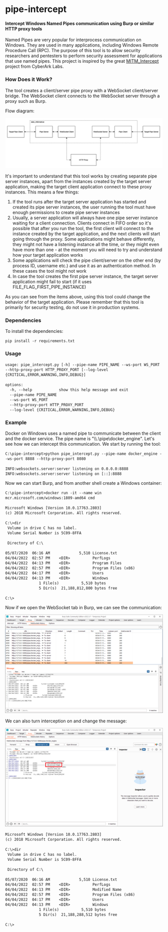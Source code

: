 # pipe-intercept
#### Intercept Windows Named Pipes communication using Burp or similar HTTP proxy tools
Named Pipes are very popular for interprocess communication on Windows. They are used in many applications, including Windows Remote Procedure Call (RPC). The purpose of this tool is to allow security researchers and pentesters to perform security assessment for applications that use named pipes.
This project is inspired by the great [MITM_Intercept](https://github.com/cyberark/MITM_Intercept) project from CyberArk Labs.
### How Does it Work?
The tool creates a client/server pipe proxy with a WebSocket client/server bridge. The WebSocket client connects to the WebSocket server through a proxy such as Burp.

Flow diagram:

![Flow Diagram](images/pipe-intercept.png)

It's important to understand that this tool works by creating separate pipe server instances, apart from the instances created by the target server application, making the target client application connect to these proxy instances. This means a few things:
1. If the tool runs after the target server application has started and created its pipe server instances, the user running the tool must have enough permissions to create pipe server instances
2. Usually, a server application will always have one pipe server instance waiting for a client connection. Clients connect in FIFO order so it's possible that after you run the tool, the first client will connect to the instance created by the target application, and the next clients will start going through the proxy. Some applications might behave differently, they might not have a listening instance all the time, or they might even have more than one - at the moment you will need to try and understand how your target application works
3. Some applications will check the pipe client/server on the other end (by process ID, username etc.) and use it as an authentication method. In these cases the tool might not work
4. In case the tool creates the first pipe server instance, the target server application might fail to start (if it uses FILE_FLAG_FIRST_PIPE_INSTANCE)

As you can see from the items above, using this tool could change the behavior of the target application. Please remember that this tool is primarily for security testing, do not use it in production systems.
### Dependencies
To install the dependencies:
```
pip install -r requirements.txt
```
### Usage
```
usage: pipe_intercept.py [-h] --pipe-name PIPE_NAME --ws-port WS_PORT --http-proxy-port HTTP_PROXY_PORT [--log-level {CRITICAL,ERROR,WARNING,INFO,DEBUG}]

options:
  -h, --help            show this help message and exit
  --pipe-name PIPE_NAME
  --ws-port WS_PORT
  --http-proxy-port HTTP_PROXY_PORT
  --log-level {CRITICAL,ERROR,WARNING,INFO,DEBUG}
```
### Example
Docker on Windows uses a named pipe to communicate between the client and the docker service. The pipe name is "\\\\.\pipe\docker_engine". Let's see how we can intercept this communication. We start by running the tool:
```
C:\pipe-intercept>python pipe_intercept.py --pipe-name docker_engine --ws-port 8888 --http-proxy-port 8080

INFO:websockets.server:server listening on 0.0.0.0:8888
INFO:websockets.server:server listening on [::]:8888
```
Now we can start Burp, and from another shell create a Windows container:
```
C:\pipe-intercept>docker run -it --name win mcr.microsoft.com/windows:1809-amd64 cmd

Microsoft Windows [Version 10.0.17763.2803]
(c) 2018 Microsoft Corporation. All rights reserved.

C:\>dir
 Volume in drive C has no label.
 Volume Serial Number is 5C09-8FFA

 Directory of C:\

05/07/2020  06:16 AM             5,510 License.txt
04/04/2022  02:57 PM    <DIR>          PerfLogs
04/04/2022  04:13 PM    <DIR>          Program Files
04/04/2022  02:57 PM    <DIR>          Program Files (x86)
04/04/2022  04:17 PM    <DIR>          Users
04/04/2022  04:13 PM    <DIR>          Windows
               1 File(s)          5,510 bytes
               5 Dir(s)  21,188,812,800 bytes free

C:\>
```
Now if we open the WebSocket tab in Burp, we can see the communication:

![Burp WebSocket History](images/burp_ws_history.png)

We can also turn interception on and change the message:

![Burp Intercept](images/burp_intercept.png)

```
Microsoft Windows [Version 10.0.17763.2803]
(c) 2018 Microsoft Corporation. All rights reserved.

C:\>dir
 Volume in drive C has no label.
 Volume Serial Number is 5C09-8FFA

 Directory of C:\

05/07/2020  06:16 AM             5,510 License.txt
04/04/2022  02:57 PM    <DIR>          PerfLogs
04/04/2022  04:13 PM    <DIR>          Modified Name
04/04/2022  02:57 PM    <DIR>          Program Files (x86)
04/04/2022  04:17 PM    <DIR>          Users
04/04/2022  04:13 PM    <DIR>          Windows
               1 File(s)          5,510 bytes
               5 Dir(s)  21,188,288,512 bytes free

C:\>
```
